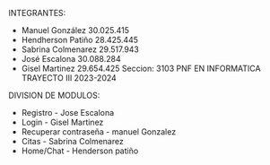 INTEGRANTES: 
- Manuel González 30.025.415 
- Hendherson Patiño 28.425.445 
- Sabrina Colmenarez  29.517.943 
- José Escalona 30.088.284 
- Gisel Martinez 29.654.425
Seccion: 3103
PNF EN INFORMATICA TRAYECTO III 2023-2024

DIVISION DE MODULOS:

- Registro - Jose Escalona
- Login - Gisel Martinez
- Recuperar contraseña - manuel Gonzalez
- Citas - Sabrina Colmenarez
- Home/Chat -  Henderson patiño

